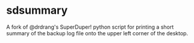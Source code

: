 # sdsummary
A fork of @drdrang's SuperDuper! python script for printing a short summary of the backup log file onto the upper left corner of the desktop.
